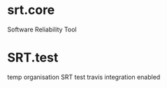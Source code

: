 # srt.core
Software Reliability Tool
# SRT.test
temp organisation SRT test
travis integration enabled
